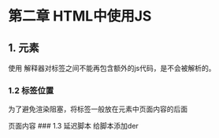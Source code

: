 # 第二章 HTML中使用JS
## 1. <scipt>元素
  使用<script>向HTML中插入JS
  其属性有async,charset,defer,language,src,type共6种
### 1.1 使用方式
#### 1.1.1 直接嵌入（为script指定type属性）
  <scipt type="text/javascript">
    function sayHi() {
      alert("Hi");
    }
  </script>
  解释器对<script>中的所有代码求值完毕之前，页面中的其他内容不会被浏览器加载或显示

#### 1.1.2 外部文件
  给script指定src属性。但是一旦使用了src，那么<script>和</script>标签之间不能再包含额外的js代码，是不会被解析的。
### 1.2 标签位置
  为了避免渲染阻塞，将标签一般放在<body>元素中页面内容的后面
  <body>
    页面内容
    <script>...</script>
  </body>
### 1.3 延迟脚本
  给脚本添加der
